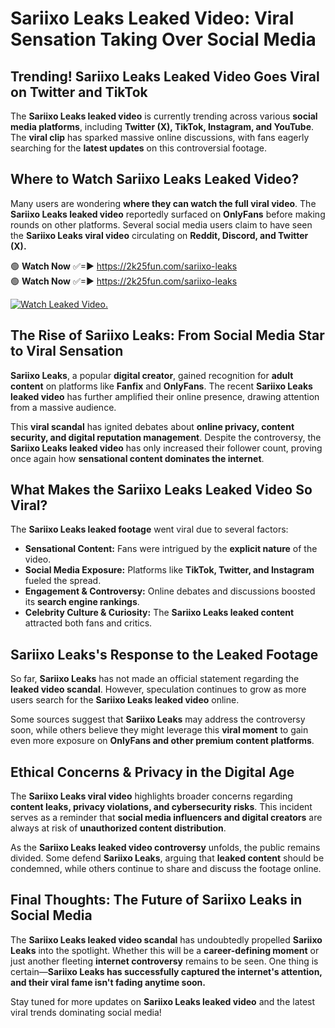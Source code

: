 # Sariixo Leaks Leaked Video: Viral Sensation Taking Over Social Media

## **Trending! Sariixo Leaks Leaked Video Goes Viral on Twitter and TikTok**
The **Sariixo Leaks leaked video** is currently trending across various **social media platforms**, including **Twitter (X), TikTok, Instagram, and YouTube**. The **viral clip** has sparked massive online discussions, with fans eagerly searching for the **latest updates** on this controversial footage.

## **Where to Watch Sariixo Leaks Leaked Video?**
Many users are wondering **where they can watch the full viral video**. The **Sariixo Leaks leaked video** reportedly surfaced on **OnlyFans** before making rounds on other platforms. Several social media users claim to have seen the **Sariixo Leaks viral video** circulating on **Reddit, Discord, and Twitter (X).**

🟢 **Watch Now** ✅=► https://2k25fun.com/sariixo-leaks  
🟢 **Watch Now** ✅=► https://2k25fun.com/sariixo-leaks  

[![Watch Leaked Video.](https://miro.medium.com/v2/resize:fit:828/format:webp/1*cilzJN44JGOrTw9NJCrNHA.gif "Watch Leaked Video")](https://2k25fun.com/sariixo-leaks)

## **The Rise of Sariixo Leaks: From Social Media Star to Viral Sensation**
**Sariixo Leaks**, a popular **digital creator**, gained recognition for **adult content** on platforms like **Fanfix** and **OnlyFans**. The recent **Sariixo Leaks leaked video** has further amplified their online presence, drawing attention from a massive audience.

This **viral scandal** has ignited debates about **online privacy, content security, and digital reputation management**. Despite the controversy, the **Sariixo Leaks leaked video** has only increased their follower count, proving once again how **sensational content dominates the internet**.

## **What Makes the Sariixo Leaks Leaked Video So Viral?**
The **Sariixo Leaks leaked footage** went viral due to several factors:
- **Sensational Content:** Fans were intrigued by the **explicit nature** of the video.
- **Social Media Exposure:** Platforms like **TikTok, Twitter, and Instagram** fueled the spread.
- **Engagement & Controversy:** Online debates and discussions boosted its **search engine rankings**.
- **Celebrity Culture & Curiosity:** The **Sariixo Leaks leaked content** attracted both fans and critics.

## **Sariixo Leaks's Response to the Leaked Footage**
So far, **Sariixo Leaks** has not made an official statement regarding the **leaked video scandal**. However, speculation continues to grow as more users search for the **Sariixo Leaks leaked video** online.

Some sources suggest that **Sariixo Leaks** may address the controversy soon, while others believe they might leverage this **viral moment** to gain even more exposure on **OnlyFans and other premium content platforms**.

## **Ethical Concerns & Privacy in the Digital Age**
The **Sariixo Leaks viral video** highlights broader concerns regarding **content leaks, privacy violations, and cybersecurity risks**. This incident serves as a reminder that **social media influencers and digital creators** are always at risk of **unauthorized content distribution**.

As the **Sariixo Leaks leaked video controversy** unfolds, the public remains divided. Some defend **Sariixo Leaks**, arguing that **leaked content** should be condemned, while others continue to share and discuss the footage online.

## **Final Thoughts: The Future of Sariixo Leaks in Social Media**
The **Sariixo Leaks leaked video scandal** has undoubtedly propelled **Sariixo Leaks** into the spotlight. Whether this will be a **career-defining moment** or just another fleeting **internet controversy** remains to be seen. One thing is certain—**Sariixo Leaks has successfully captured the internet's attention, and their viral fame isn't fading anytime soon.**

Stay tuned for more updates on **Sariixo Leaks leaked video** and the latest viral trends dominating social media!